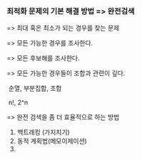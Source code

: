 ### 최적화 문제의 기본 해결 방법 => 완전검색

=> 최대 혹은 최소가 되는 경우를 찾는 문제

=> 모든 가능한 경우를 조사한다.

=> 모든 후보해를 조사한다.

=> 모든 가능한 경우들이 조합과 관련이 깊다.

​										순열, 부분집합, 조합

​										n!, 2^n

=> 완전 검색을 좀 더 효율적으로 하는 방법

1. 백트래킹 (가지치기)
2. 동적 계획법(메모이제이션)
3. 



